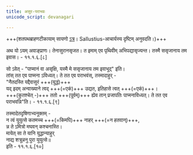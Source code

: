 ```yaml
---
title: असुर-पराभवः
unicode_script: devanagari

---
```

+++(शतपथब्राहणटीकायाम् सायणो [ऽत्र](https://archive.org/details/SatapathaBrhamanaMadhyandinaEd.SridharSharmaVol11NagPublications/page/n27)। Sallustius-आचार्यस्य दृष्टिम् अनुवदति।)+++

अथ यो ऽयम् अवाङ्प्राणः। तेनासुरानसृजत। त इमाम् एव पृथिवीम् अभिपद्यासृज्यन्त। तस्मै ससृजानाय तम इवास। - ११.१.६.[८]

सो ऽवेत् - "पाप्मानं वा असृक्षि, यस्मै मे ससृजानाय तम इवाभूद्" इति।  
तांस् तत एव पाप्मना ऽविध्यत्। ते तत एव पराभवंस्, तस्मादाहुर् -  
"नैतदस्ति यद्दैवासुरं +++(युद्धं)+++  
यद् इदम् अन्वाख्याने त्वद् +++(=एकं)+++ उद्यत, इतिहासे त्वत् +++(=एकं)+++।  
+++(कुतश्चेत् -)+++ ततो +++(पूर्वम्)+++  ह्येव तान् प्रजापतिः पाप्मनाविध्यत्। ते तत एव पराभवन्नि"ति। - ११.१.६.[९]

तस्मादेतदृषिणाभ्यनूक्तम् -  
न त्वं युयुत्से कतमच्च +++(=किमपि)+++ नाहर् +++(=न हतवान्)+++,  
न्न ते ऽमित्रो मघवन् कश्चनास्ति।  
मायेत् सा ते यानि युद्धान्याहुर्  
नाद्य शत्रून्ननु पुरा युयुत्से॥  
 इति - ११.१.६.[१०]
